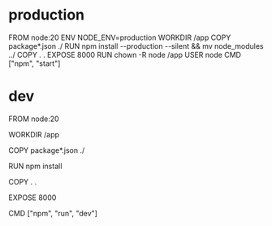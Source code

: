 # production

FROM node:20
ENV NODE_ENV=production
WORKDIR /app
COPY package\*.json ./
RUN npm install --production --silent && mv node_modules ../
COPY . .
EXPOSE 8000
RUN chown -R node /app
USER node
CMD ["npm", "start"]

# dev

FROM node:20

WORKDIR /app

COPY package\*.json ./

RUN npm install

COPY . .

EXPOSE 8000

CMD ["npm", "run", "dev"]
